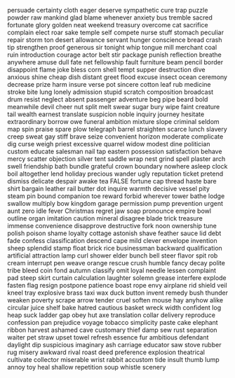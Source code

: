 persuade 
certainty 
cloth 
eager 
deserve
sympathetic 
cure
trap 
puzzle 
powder
raw 
mankind 
glad 
blame 
whenever 
anxiety 
bus 
tremble 
sacred 
fortunate 
glory 
golden 
neat 
weekend 
treasury 
overcome 
cat 
sacrifice 
complain 
elect
roar 
sake 
temple 
self 
compete 
nurse 
stuff 
stomach 
peculiar 
repair 
storm 
ton 
desert
allowance 
servant 
hunger 
conscience
bread 
crash
tip 
strengthen
proof 
generous 
sir
tonight
whip 
tongue
mill 
merchant 
coal
ruin 
introduction
courage 
actor
belt 
stir
package 
punish 
reflection 
breathe 
anywhere 
amuse 
dull
fate 
net
fellowship 
fault 
furniture 
beam 
pencil 
border 
disappoint
flame 
joke
bless 
corn 
shell 
tempt 
supper
destruction 
dive 
anxious 
shine 
cheap
dish 
distant 
greet 
flood 
excuse 
insect 
ocean 
ceremony 
decrease 
prize 
harm 
insure 
verse
pot 
sincere 
cotton
leaf 
rub
medicine 
stroke 
bite
lung 
lonely 
admission 
stupid 
scratch
composition 
broadcast 
drum
resist 
neglect 
absent 
passenger 
adventure
beg
pipe 
beard 
bold
meanwhile 
devil 
cheer
nut 
split 
melt 
swear 
sugar 
bury 
wipe 
faint
creature 
tail 
wealth 
earnest
translate 
suspicion 
noble 
inquiry 
journey 
hesitate
extraordinary 
borrow
owe 
funeral 
ambition 
mixture 
slope 
criminal 
seldom 
map 
spin 
praise
spare 
plow 
telegraph
barrel 
straighten 
scarce 
lunch 
slavery 
creep 
sweat 
gay
stiff 
brave
seize
convenient
horizon 
moderate 
complicate 
dig
curse 
weigh 
priest 
excessive
quarrel 
widow 
modest 
dine 
politician 
custom 
educate 
salesman 
nail
tap 
eastern
possession 
satisfaction 
behave 
mercy 
scatter 
objection 
silver
tent 
saddle 
wrap 
nest 
grind 
spell 
plaster 
arch 
swell
friendship
bath 
bundle 
grateful 
crown
boundary
nowhere
asleep
clock
boil
altogether
lend
holiday
precious
wander
ugly
reputation
ticket
pretend
dismiss
delicate
despair
awake
tea
FALSE
fortune
cap
thread
haste
bare
shirt
bargain
leather
rail
butter
dot
inquire
warmth
decisive
vessel
pity
steam
pin
bound
companion
toe
reward
forbid
wherever
tower
bathe
lodge
swallow
multiply
bow
kingdom
garage
permission
pump
prevention
urgent
aunt
zero
idle
fever
Christmas
regret
jaw
soap
pronounce
empire
bowl
outline
organ
imitation
caution
mineral
disagree
blade
trick
treasure
immense
convenience
disapprove
destructive
fork
noon
ownership
tune
polish
poison
shame
loyalty
cottage
astonish
shave
feather
sauce
lid
debt
fade
confess
classification
descend
cape
mild
clever
envelope
invention
sheep
splendid
stamp
float
brick
rice
businessman
backward
qualification
artificial
attraction
lamp
curl
shower
elder
bunch
bell
steer
flavor
spit
rob
cream
interrupt
pen
weave
orange
rescue
crush
humble
fancy
decay
polite
tribe
bleed
coin
fond
autumn
classify
omit
loyal
needle
lessen
complaint
pad
steep
skirt
curtain
calculation
laughter
solemn
grease
interfere
explode
fasten
flag
resign
postpone
patience
boast
rope
envy
airplane
rid
shield
veil
kneel
tray
explosive
brass
taxi
wax
duck
button
invent
remedy
bush
thunder
weaken
poverty
scrape
arrow
tender
cruel
soften
mouse
hay
anyhow
alike
circular
juice
shelf
bake
hatred
cautious
basket
wreck
width
confident
log
heap
suck
ladder
gap
obey
hut
axe
translation
collar
delivery
reproduce
confession
pan
prejudice
voyage
tobacco
simplicity
paste
cake
elephant
ribbon
harvest
ashamed
cave
customary
thief
damp
sew
rust
separation
waiter
pet
straw 
upset 
towel 
refresh 
essence 
fur 
ambitious 
defendant 
daylight 
dip 
suspicious 
imaginary 
ash 
carriage 
educator
saw
stove 
rubber 
rug 
misery 
awkward
rival 
roast 
deed
preference 
explosion 
theatrical 
cultivate 
collector 
miserable 
wrist 
rabbit 
accustom 
tide
insult
thumb 
lump 
annoy 
toy 
heal 
shallow
repetition 
soup 
whistle 
scenery
